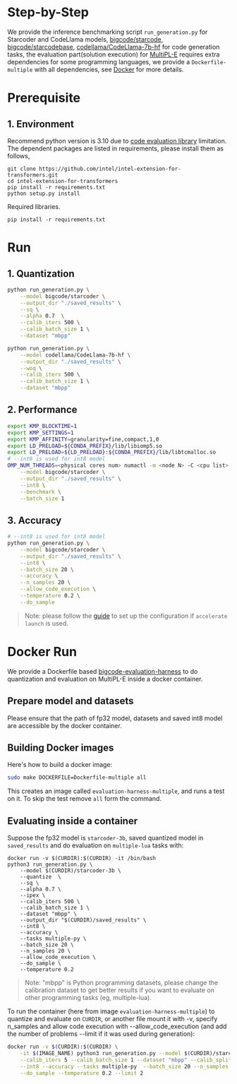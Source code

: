 # Step-by-Step
We provide the inference benchmarking script `run_generation.py` for Starcoder and CodeLlama models, [bigcode/starcode](https://huggingface.co/bigcode/starcoder), [bigcode/starcodebase](https://huggingface.co/bigcode/starcoderbase), [codellama/CodeLlama-7b-hf](https://huggingface.co/codellama/CodeLlama-7b-hf) for code generation tasks, the evaluation part(solution execution) for [MultiPL-E](https://github.com/nuprl/MultiPL-E) requires extra dependencies for some programming languages, we provide a `Dockerfile-multiple` with all dependencies, see [Docker](./Dockerfile-multiple) for more details.


# Prerequisite​
## 1. Environment​
Recommend python version is 3.10 due to [code evaluation library](https://github.com/bigcode-project/bigcode-evaluation-harness) limitation. The dependent packages are listed in requirements, please install them as follows,

```shell
git clone https://github.com/intel/intel-extension-for-transformers.git
cd intel-extension-for-transformers
pip install -r requirements.txt
python setup.py install
```
Required libraries.
```shell
pip install -r requirements.txt
```

# Run

## 1. Quantization
``` bash
python run_generation.py \
    --model bigcode/starcoder \
    --output_dir "./saved_results" \
    --sq \
    --alpha 0.7  \
    --calib_iters 500 \
    --calib_batch_size 1 \
    --dataset "mbpp"
```
``` bash
python run_generation.py \
    --model codellama/CodeLlama-7b-hf \
    --output_dir "./saved_results" \
    --woq \
    --calib_iters 500 \
    --calib_batch_size 1 \
    --dataset "mbpp"
```

## 2. Performance

```bash
export KMP_BLOCKTIME=1
export KMP_SETTINGS=1
export KMP_AFFINITY=granularity=fine,compact,1,0
export LD_PRELOAD=${CONDA_PREFIX}/lib/libiomp5.so
export LD_PRELOAD=${LD_PRELOAD}:${CONDA_PREFIX}/lib/libtcmalloc.so
# --int8 is used for int8 model
OMP_NUM_THREADS=<physical cores num> numactl -m <node N> -C <cpu list> python run_generation.py \
    --model bigcode/starcoder \
    --output_dir "./saved_results" \
    --int8 \
    --benchmark \
    --batch_size 1
```

## 3. Accuracy
```bash
# --int8 is used for int8 model
python run_generation.py \
    --model bigcode/starcoder \
    --output_dir "./saved_results" \
    --int8 \
    --batch_size 20 \
    --accuracy \
    --n_samples 20 \
    --allow_code_execution \
    --temperature 0.2 \
    --do_sample
```
>Note:
please follow the [guide](https://huggingface.co/docs/accelerate/usage_guides/ipex) to set up the configuration if `accelerate launch` is used.

# Docker Run

We provide a Dockerfile based [bigcode-evaluation-harness](https://github.com/bigcode-project/bigcode-evaluation-harness/blob/main/Dockerfile-multiple) to do quantization and evaluation on MultiPL-E inside a docker container.

## Prepare model and datasets
Please ensure that the path of fp32 model, datasets and saved int8 model are accessible by the docker container.

## Building Docker images
Here's how to build a docker image:
```bash
sudo make DOCKERFILE=Dockerfile-multiple all
```
This creates an image called `evaluation-harness-multiple`, and runs a test on it. To skip the test remove `all` form the command.

## Evaluating inside a container
Suppose the fp32 model is `starcoder-3b`, saved quantized model in `saved_results` and do evaluation on `multiple-lua` tasks with:
```
docker run -v $(CURDIR):$(CURDIR) -it /bin/bash
python3 run_generation.py \
    --model $(CURDIR)/starcoder-3b \
    --quantize  \
    --sq \
    --alpha 0.7 \
    --ipex \
    --calib_iters 500 \
    --calib_batch_size 1 \
    --dataset "mbpp" \
    --output_dir "$(CURDIR)/saved_results" \
    --int8 \
    --accuracy \
    --tasks multiple-py \
    --batch_size 20 \
    --n_samples 20 \
    --allow_code_execution \
    --do_sample \
    --temperature 0.2

```
>Note: "mbpp" is Python programming datasets, please change the calibration dataset to get better results if you want to evaluate on other programming tasks (eg, multiple-lua).

To run the container (here from image `evaluation-harness-multiple`) to quantize and evaluate on `CURDIR`, or another file mount it with -v, specify n_samples and allow code execution with --allow_code_execution (and add the number of problems --limit if it was used during generation):
```bash
docker run -v $(CURDIR):$(CURDIR) \
    -it $(IMAGE_NAME) python3 run_generation.py --model $(CURDIR)/starcoder-3b --quantize   --sq --alpha 0.7 --ipex \
    --calib_iters 5 --calib_batch_size 1 --dataset "mbpp" --calib_split "test" --output_dir "$(CURDIR)/saved_results" \
    --int8 --accuracy --tasks multiple-py  --batch_size 20 --n_samples 20 --allow_code_execution \
    --do_sample --temperature 0.2 --limit 2

```